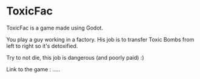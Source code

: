# ToxicFac
 
ToxicFac is a game made using Godot.

You play a guy working in a factory. His job is to transfer Toxic Bombs from left to right so it's detoxified.

Try to not die, this job is dangerous (and poorly paid) :)


Link to the game : .....

